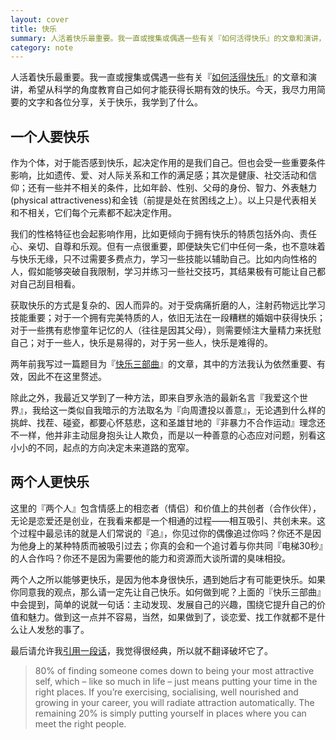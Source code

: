 ```yaml
---
layout: cover
title: 快乐
summary: 人活着快乐最重要。我一直或搜集或偶遇一些有关『如何活得快乐』的文章和演讲，希望从科学的角度教育自己如何才能获得长期有效的快乐。今天，我尽力用简要的文字和各位分享，关于快乐，我学到了什么。
category: note
---
```


人活着快乐最重要。我一直或搜集或偶遇一些有关『[如何活得快乐](http://lesswrong.com/lw/4su/how_to_be_happy/)』的文章和演讲，希望从科学的角度教育自己如何才能获得长期有效的快乐。今天，我尽力用简要的文字和各位分享，关于快乐，我学到了什么。

## 一个人要快乐

作为个体，对于能否感到快乐，起决定作用的是我们自己。但也会受一些重要条件影响，比如遗传、爱、对人际关系和工作的满足感；其次是健康、社交活动和信仰；还有一些并不相关的条件，比如年龄、性别、父母的身份、智力、外表魅力(physical attractiveness)和金钱（前提是处在贫困线之上）。以上只是代表相关和不相关，它们每个元素都不起决定作用。

我们的性格特征也会起影响作用，比如更倾向于拥有快乐的特质包括外向、责任心、亲切、自尊和乐观。但有一点很重要，即便缺失它们中任何一条，也不意味着与快乐无缘，只不过需要多费点力，学习一些技能以辅助自己。比如内向性格的人，假如能够突破自我限制，学习并练习一些社交技巧，其结果极有可能让自己都对自己刮目相看。

获取快乐的方式是复杂的、因人而异的。对于受病痛折磨的人，注射药物远比学习技能重要；对于一个拥有完美特质的人，依旧无法在一段糟糕的婚姻中获得快乐；对于一些携有悲惨童年记忆的人（往往是因其父母），则需要倾注大量精力来抚慰自己；对于一些人，快乐是易得的，对于另一些人，快乐是难得的。

两年前我写过一篇题目为『[快乐三部曲](http://lzl.tumblr.com/post/11434329305/ted-happiness)』的文章，其中的方法我认为依然重要、有效，因此不在这里赘述。

除此之外，我最近又学到了一种方法，即来自罗永浩的最新名言『我爱这个世界』，我给这一类似自我暗示的方法取名为『向周遭投以善意』，无论遇到什么样的挑衅、找茬、碰瓷，都要心怀慈悲，这和圣雄甘地的『非暴力不合作运动』理念还不一样，他并非主动屈身抱头让人欺负，而是以一种善意的心态应对问题，别看这小小的不同，起点的方向决定未来道路的宽窄。

## 两个人更快乐

这里的『两个人』包含情感上的相恋者（情侣）和价值上的共创者（合作伙伴），无论是恋爱还是创业，在我看来都是一个相通的过程——相互吸引、共创未来。这个过程中最忌讳的就是人们常说的『追』，你见过你的偶像追过你吗？你还不是因为他身上的某种特质而被吸引过去；你真的会和一个追讨着与你共同『电梯30秒』的人合作吗？你还不是因为需要他的能力和资源而大谈所谓的臭味相投。

两个人之所以能够更快乐，是因为他本身很快乐，遇到她后才有可能更快乐。如果你同意我的观点，那么请一定先让自己快乐。如何做到呢？上面的『快乐三部曲』中会提到，简单的说就一句话：主动发现、发展自己的兴趣，围绕它提升自己的价值和魅力。做到这一点并不容易，当然，如果做到了，谈恋爱、找工作就都不是什么让人发愁的事了。

最后请允许我[引用一段话](http://oliveremberton.com/2014/life-is-a-game-this-is-your-strategy-guide/)，我觉得很经典，所以就不翻译破坏它了。

> 80% of finding someone comes down to being your most attractive self, which – like so much in life – just means putting your time in the right places. If you’re exercising, socialising, well nourished and growing in your career, you will radiate attraction automatically. The remaining 20% is simply putting yourself in places where you can meet the right people.

